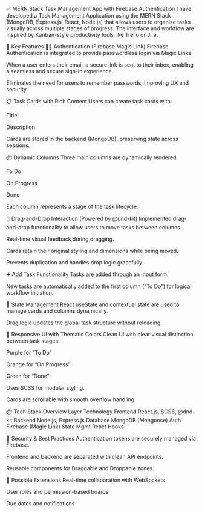 ✅ MERN Stack Task Management App with Firebase Authentication
I have developed a Task Management Application using the MERN Stack (MongoDB, Express.js, React, Node.js) that allows users to organize tasks visually across multiple stages of progress. The interface and workflow are inspired by Kanban-style productivity tools like Trello or Jira.

🔧 Key Features
🧑‍💼 Authentication (Firebase Magic Link)
Firebase Authentication is integrated to provide passwordless login via Magic Links.

When a user enters their email, a secure link is sent to their inbox, enabling a seamless and secure sign-in experience.

Eliminates the need for users to remember passwords, improving UX and security.

📋 Task Cards with Rich Content
Users can create task cards with:

Title

Description

Cards are stored in the backend (MongoDB), preserving state across sessions.

📦 Dynamic Columns
Three main columns are dynamically rendered:

To Do

On Progress

Done

Each column represents a stage of the task lifecycle.

🖱️ Drag-and-Drop Interaction (Powered by @dnd-kit)
Implemented drag-and-drop functionality to allow users to move tasks between columns.

Real-time visual feedback during dragging.

Cards retain their original styling and dimensions while being moved.

Prevents duplication and handles drop logic gracefully.

➕ Add Task Functionality
Tasks are added through an input form.

New tasks are automatically added to the first column (“To Do”) for logical workflow initiation.

🧠 State Management
React useState and contextual state are used to manage cards and columns dynamically.

Drag logic updates the global task structure without reloading.

🎨 Responsive UI with Thematic Colors
Clean UI with clear visual distinction between task stages:

Purple for “To Do”

Orange for “On Progress”

Green for “Done”

Uses SCSS for modular styling.

Cards are scrollable with smooth overflow handling.

📦 Tech Stack Overview
Layer	Technology
Frontend	React.js, SCSS, @dnd-kit
Backend	Node.js, Express.js
Database	MongoDB (Mongoose)
Auth	Firebase (Magic Link)
State Mgmt	React Hooks

🔐 Security & Best Practices
Authentication tokens are securely managed via Firebase.

Frontend and backend are separated with clean API endpoints.

Reusable components for Draggable and Droppable zones.

🧩 Possible Extensions
Real-time collaboration with WebSockets

User roles and permission-based boards

Due dates and notifications
